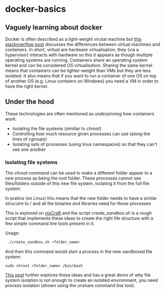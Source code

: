 # docker-basics

## Vaguely learning about docker

Docker is often described as a light-weight virutal machine but [this stackoverflow post](https://stackoverflow.com/questions/16047306/how-is-docker-different-from-a-normal-virtual-machine) discusses the differences between virtual machines and containers. In short, virtual are hardware virtualisation, they (via a hypervisor) interacts with hardware so this it appears as though multiple operating systems are running. Containers share an operating system kernel and can be considered OS virtualisation. Sharing the same kernel means that containers can be lighter-weight than VMs but they are less isolated. It also means that if you want to run a container of one OS on top of another OS (e.g. Linux contaiers on Windows) you need a VM in order to have the right kernel. 

## Under the hood

These technologies are often mentioned as underpinning how containers work:
* Isolating the file systems (similiar to *chroot*)
* Controlling how much resource given processes can use (along the lines of *cgroups*) 
* Isolating sets of processes (using linux namespaces) so that they can't see one another

### Isolating file systems
The *chroot* command can be used to make a different folder appear to a new process as being the root folder. These processes cannot see files/folders outside of this new file system, isolating it from the full file system.

In pratice (on Linux) this means that the new folder needs to have a similar strucutre to / and all the binaries and libraries need for those processes

This is explored on [nixCraft](https://www.cyberciti.biz/faq/unix-linux-chroot-command-examples-usage-syntax/) and the script _create_sandbox.sh_ is a rough script that implements these ideas to create the right file structure with a few simple command line tools present in it.

Usage:
```bash
 ./create_sandbox.sh <folder_name>
 ```
 And then this command would start a process in the new sandboxed file system:
 ```
 sudo chroot <folder_name> /bin/bash
 ``` 

[This post](https://ericchiang.github.io/post/containers-from-scratch/) further explores these ideas and has a great demo of why file system isolation is not enough to create an isolated environment, you need process isolation (shown using the unshare command line tool).
